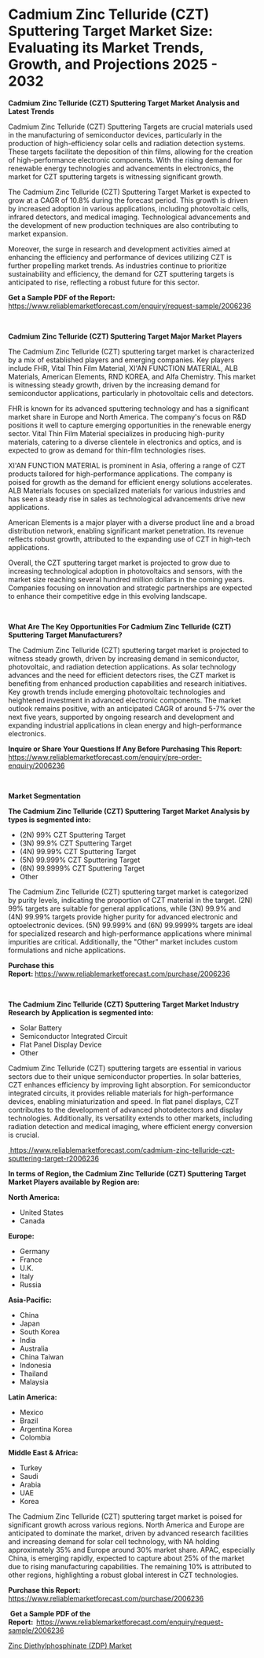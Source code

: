 <p><h1>Cadmium Zinc Telluride (CZT) Sputtering Target Market Size: Evaluating its Market Trends, Growth, and Projections 2025 - 2032</h1></p><p><strong>Cadmium Zinc Telluride (CZT) Sputtering Target Market Analysis and Latest Trends</strong></p>
<p><p>Cadmium Zinc Telluride (CZT) Sputtering Targets are crucial materials used in the manufacturing of semiconductor devices, particularly in the production of high-efficiency solar cells and radiation detection systems. These targets facilitate the deposition of thin films, allowing for the creation of high-performance electronic components. With the rising demand for renewable energy technologies and advancements in electronics, the market for CZT sputtering targets is witnessing significant growth.</p><p>The Cadmium Zinc Telluride (CZT) Sputtering Target Market is expected to grow at a CAGR of 10.8% during the forecast period. This growth is driven by increased adoption in various applications, including photovoltaic cells, infrared detectors, and medical imaging. Technological advancements and the development of new production techniques are also contributing to market expansion. </p><p>Moreover, the surge in research and development activities aimed at enhancing the efficiency and performance of devices utilizing CZT is further propelling market trends. As industries continue to prioritize sustainability and efficiency, the demand for CZT sputtering targets is anticipated to rise, reflecting a robust future for this sector.</p></p>
<p><strong>Get a Sample PDF of the Report:&nbsp;</strong> <a href="https://www.reliablemarketforecast.com/enquiry/request-sample/2006236?utm_campaign=1105&utm_medium=2&utm_source=Github&utm_content=ia&utm_term=05022025&utm_id=cadmium-zinc-telluride-czt-sputtering-target">https://www.reliablemarketforecast.com/enquiry/request-sample/2006236</a></p>
<p>&nbsp;</p>
<p><strong>Cadmium Zinc Telluride (CZT) Sputtering Target Major Market Players</strong></p>
<p><p>The Cadmium Zinc Telluride (CZT) sputtering target market is characterized by a mix of established players and emerging companies. Key players include FHR, Vital Thin Film Material, XI'AN FUNCTION MATERIAL, ALB Materials, American Elements, RND KOREA, and Alfa Chemistry. This market is witnessing steady growth, driven by the increasing demand for semiconductor applications, particularly in photovoltaic cells and detectors.</p><p>FHR is known for its advanced sputtering technology and has a significant market share in Europe and North America. The company's focus on R&D positions it well to capture emerging opportunities in the renewable energy sector. Vital Thin Film Material specializes in producing high-purity materials, catering to a diverse clientele in electronics and optics, and is expected to grow as demand for thin-film technologies rises.</p><p>XI'AN FUNCTION MATERIAL is prominent in Asia, offering a range of CZT products tailored for high-performance applications. The company is poised for growth as the demand for efficient energy solutions accelerates. ALB Materials focuses on specialized materials for various industries and has seen a steady rise in sales as technological advancements drive new applications.</p><p>American Elements is a major player with a diverse product line and a broad distribution network, enabling significant market penetration. Its revenue reflects robust growth, attributed to the expanding use of CZT in high-tech applications.</p><p>Overall, the CZT sputtering target market is projected to grow due to increasing technological adoption in photovoltaics and sensors, with the market size reaching several hundred million dollars in the coming years. Companies focusing on innovation and strategic partnerships are expected to enhance their competitive edge in this evolving landscape.</p></p>
<p>&nbsp;</p>
<p><strong>What Are The Key Opportunities For Cadmium Zinc Telluride (CZT) Sputtering Target Manufacturers?</strong></p>
<p><p>The Cadmium Zinc Telluride (CZT) sputtering target market is projected to witness steady growth, driven by increasing demand in semiconductor, photovoltaic, and radiation detection applications. As solar technology advances and the need for efficient detectors rises, the CZT market is benefiting from enhanced production capabilities and research initiatives. Key growth trends include emerging photovoltaic technologies and heightened investment in advanced electronic components. The market outlook remains positive, with an anticipated CAGR of around 5-7% over the next five years, supported by ongoing research and development and expanding industrial applications in clean energy and high-performance electronics.</p></p>
<p><strong>Inquire or Share Your Questions If Any Before Purchasing This Report:</strong> <a href="https://www.reliablemarketforecast.com/enquiry/pre-order-enquiry/2006236?utm_campaign=1105&utm_medium=2&utm_source=Github&utm_content=ia&utm_term=05022025&utm_id=cadmium-zinc-telluride-czt-sputtering-target">https://www.reliablemarketforecast.com/enquiry/pre-order-enquiry/2006236</a></p>
<p>&nbsp;</p>
<p><strong>Market Segmentation</strong></p>
<p><strong>The Cadmium Zinc Telluride (CZT) Sputtering Target Market Analysis by types is segmented into:</strong></p>
<p><ul><li>(2N) 99% CZT Sputtering Target</li><li>(3N) 99.9% CZT Sputtering Target</li><li>(4N) 99.99% CZT Sputtering Target</li><li>(5N) 99.999% CZT Sputtering Target</li><li>(6N) 99.9999% CZT Sputtering Target</li><li>Other</li></ul></p>
<p><p>The Cadmium Zinc Telluride (CZT) sputtering target market is categorized by purity levels, indicating the proportion of CZT material in the target. (2N) 99% targets are suitable for general applications, while (3N) 99.9% and (4N) 99.99% targets provide higher purity for advanced electronic and optoelectronic devices. (5N) 99.999% and (6N) 99.9999% targets are ideal for specialized research and high-performance applications where minimal impurities are critical. Additionally, the "Other" market includes custom formulations and niche applications.</p></p>
<p><strong>Purchase this Report:&nbsp;</strong><a href="https://www.reliablemarketforecast.com/purchase/2006236?utm_campaign=1105&utm_medium=2&utm_source=Github&utm_content=ia&utm_term=05022025&utm_id=cadmium-zinc-telluride-czt-sputtering-target">https://www.reliablemarketforecast.com/purchase/2006236</a></p>
<p>&nbsp;</p>
<p><strong>The Cadmium Zinc Telluride (CZT) Sputtering Target Market Industry Research by Application is segmented into:</strong></p>
<p><ul><li>Solar Battery</li><li>Semiconductor Integrated Circuit</li><li>Flat Panel Display Device</li><li>Other</li></ul></p>
<p><p>Cadmium Zinc Telluride (CZT) sputtering targets are essential in various sectors due to their unique semiconductor properties. In solar batteries, CZT enhances efficiency by improving light absorption. For semiconductor integrated circuits, it provides reliable materials for high-performance devices, enabling miniaturization and speed. In flat panel displays, CZT contributes to the development of advanced photodetectors and display technologies. Additionally, its versatility extends to other markets, including radiation detection and medical imaging, where efficient energy conversion is crucial.</p></p>
<p><a href="https://www.reliablemarketforecast.com/cadmium-zinc-telluride-czt-sputtering-target-r2006236?utm_campaign=1105&utm_medium=2&utm_source=Github&utm_content=ia&utm_term=05022025&utm_id=cadmium-zinc-telluride-czt-sputtering-target">&nbsp;https://www.reliablemarketforecast.com/cadmium-zinc-telluride-czt-sputtering-target-r2006236</a></p>
<p><strong>In terms of Region, the Cadmium Zinc Telluride (CZT) Sputtering Target Market Players available by Region are:</strong></p>
<p>
    <p> <strong> North America: </strong>
        <ul>
            <li>United States</li>
            <li>Canada</li>
        </ul>
        </p> 
    <p> <strong> Europe: </strong>
        <ul>
            <li>Germany</li>
            <li>France</li>
            <li>U.K.</li>
            <li>Italy</li>
            <li>Russia</li>
        </ul>
        </p> 
    <p> <strong> Asia-Pacific: </strong>
        <ul>
            <li>China</li>
            <li>Japan</li>
            <li>South Korea</li>
            <li>India</li>
            <li>Australia</li>
            <li>China Taiwan</li>
            <li>Indonesia</li>
            <li>Thailand</li>
            <li>Malaysia</li>
        </ul>
        </p> 
    <p> <strong> Latin America: </strong>
        <ul>
            <li>Mexico</li>
            <li>Brazil</li>
            <li>Argentina Korea</li>
            <li>Colombia</li>
        </ul>
        </p> 
    <p> <strong> Middle East & Africa: </strong>
        <ul>
            <li>Turkey</li>
            <li>Saudi</li>
            <li>Arabia</li>
            <li>UAE</li>
            <li>Korea</li>
        </ul>
    </p>
    </p>
<p><p>The Cadmium Zinc Telluride (CZT) sputtering target market is poised for significant growth across various regions. North America and Europe are anticipated to dominate the market, driven by advanced research facilities and increasing demand for solar cell technology, with NA holding approximately 35% and Europe around 30% market share. APAC, especially China, is emerging rapidly, expected to capture about 25% of the market due to rising manufacturing capabilities. The remaining 10% is attributed to other regions, highlighting a robust global interest in CZT technologies.</p></p>
<p><strong>Purchase this Report: </strong><a href="https://www.reliablemarketforecast.com/purchase/2006236?utm_campaign=1105&utm_medium=2&utm_source=Github&utm_content=ia&utm_term=05022025&utm_id=cadmium-zinc-telluride-czt-sputtering-target">https://www.reliablemarketforecast.com/purchase/2006236</a></p>
<p>&nbsp;<strong>Get a Sample PDF of the Report:&nbsp;&nbsp;</strong><a href="https://www.reliablemarketforecast.com/enquiry/request-sample/2006236?utm_campaign=1105&utm_medium=2&utm_source=Github&utm_content=ia&utm_term=05022025&utm_id=cadmium-zinc-telluride-czt-sputtering-target">https://www.reliablemarketforecast.com/enquiry/request-sample/2006236</a></p>
<p><strong></strong></p>
<p><p><a href="https://github.com/prosalinda88/Market-Research-Report-List-7/blob/main/zinc-diethylphosphinate-zdp-market.md?utm_campaign=1105&utm_medium=2&utm_source=Github&utm_content=ia&utm_term=05022025&utm_id=cadmium-zinc-telluride-czt-sputtering-target">Zinc Diethylphosphinate (ZDP) Market</a></p></p>
